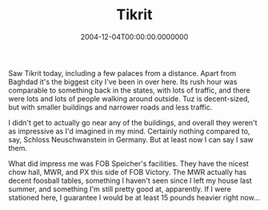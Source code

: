﻿---
title: Tikrit
date: "2004-12-04T00:00:00.0000000"
featuredImage: img/tikrit-featured.png
---

Saw Tikrit today, including a few palaces from a distance. Apart from Baghdad it's the biggest city I've been in over here. Its rush hour was comparable to something back in the states, with lots of traffic, and there were lots and lots of people walking around outside. Tuz is decent-sized, but with smaller buildings and narrower roads and less traffic.

I didn't get to actually go near any of the buildings, and overall they weren't as impressive as I'd imagined in my mind. Certainly nothing compared to, say, Schloss Neuschwanstein in Germany. But at least now I can say I saw them.

What did impress me was FOB Speicher's facilities. They have the nicest chow hall, MWR, and PX this side of FOB Victory. The MWR actually has decent foosball tables, something I haven't seen since I left my house last summer, and something I'm still pretty good at, apparently. If I were stationed here, I guarantee I would be at least 15 pounds heavier right now...

